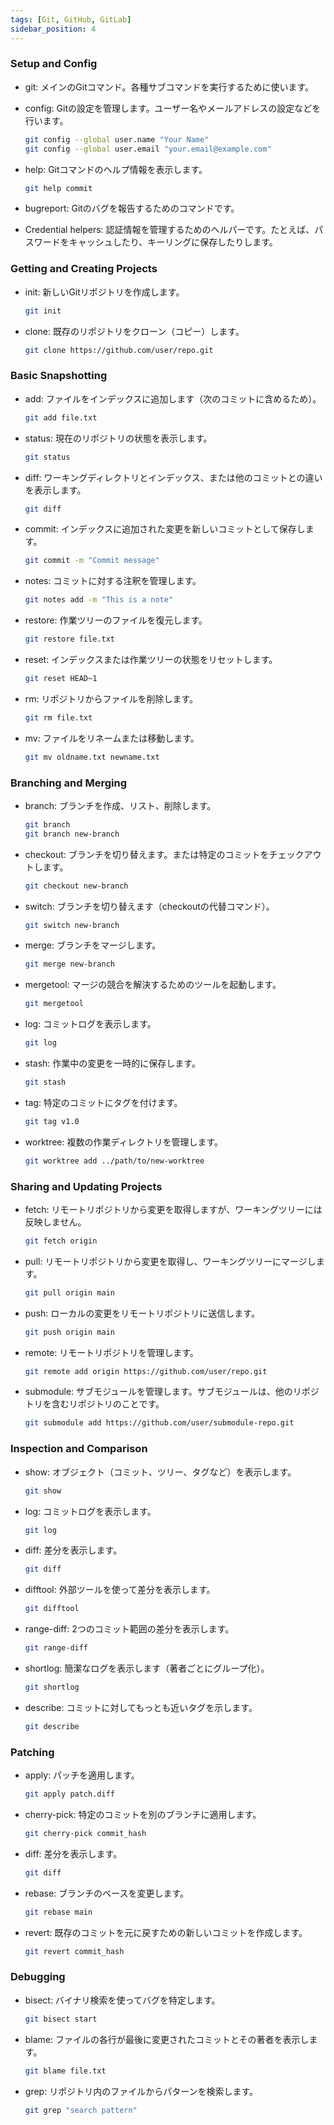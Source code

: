 ```yaml
---
tags: [Git, GitHub, GitLab]
sidebar_position: 4
---
```


### Setup and Config
- git: メインのGitコマンド。各種サブコマンドを実行するために使います。
- config: Gitの設定を管理します。ユーザー名やメールアドレスの設定などを行います。
  ```sh
  git config --global user.name "Your Name"
  git config --global user.email "your.email@example.com"
  ```

- help: Gitコマンドのヘルプ情報を表示します。
  ```sh
  git help commit
  ```
- bugreport: Gitのバグを報告するためのコマンドです。
- Credential helpers: 認証情報を管理するためのヘルパーです。たとえば、パスワードをキャッシュしたり、キーリングに保存したりします。

### Getting and Creating Projects
- init: 新しいGitリポジトリを作成します。
  ```sh
  git init
  ```
- clone: 既存のリポジトリをクローン（コピー）します。
  ```sh
  git clone https://github.com/user/repo.git
  ```

### Basic Snapshotting
- add: ファイルをインデックスに追加します（次のコミットに含めるため）。
  ```sh
  git add file.txt
  ```
- status: 現在のリポジトリの状態を表示します。
  ```sh
  git status
  ```
- diff: ワーキングディレクトリとインデックス、または他のコミットとの違いを表示します。
  ```sh
  git diff
  ```
- commit: インデックスに追加された変更を新しいコミットとして保存します。
  ```sh
  git commit -m "Commit message"
  ```
- notes: コミットに対する注釈を管理します。
  ```sh
  git notes add -m "This is a note"
  ```
- restore: 作業ツリーのファイルを復元します。
  ```sh
  git restore file.txt
  ```
- reset: インデックスまたは作業ツリーの状態をリセットします。
  ```sh
  git reset HEAD~1
  ```
- rm: リポジトリからファイルを削除します。
  ```sh
  git rm file.txt
  ```
- mv: ファイルをリネームまたは移動します。
  ```sh
  git mv oldname.txt newname.txt
  ```

### Branching and Merging
- branch: ブランチを作成、リスト、削除します。
  ```sh
  git branch
  git branch new-branch
  ```
- checkout: ブランチを切り替えます。または特定のコミットをチェックアウトします。
  ```sh
  git checkout new-branch
  ```
- switch: ブランチを切り替えます（checkoutの代替コマンド）。
  ```sh
  git switch new-branch
  ```
- merge: ブランチをマージします。
  ```sh
  git merge new-branch
  ```
- mergetool: マージの競合を解決するためのツールを起動します。
  ```sh
  git mergetool
  ```
- log: コミットログを表示します。
  ```sh
  git log
  ```
- stash: 作業中の変更を一時的に保存します。
  ```sh
  git stash
  ```
- tag: 特定のコミットにタグを付けます。
  ```sh
  git tag v1.0
  ```
- worktree: 複数の作業ディレクトリを管理します。
  ```sh
  git worktree add ../path/to/new-worktree
  ```

### Sharing and Updating Projects
- fetch: リモートリポジトリから変更を取得しますが、ワーキングツリーには反映しません。
  ```sh
  git fetch origin
  ```
- pull: リモートリポジトリから変更を取得し、ワーキングツリーにマージします。
  ```sh
  git pull origin main
  ```
- push: ローカルの変更をリモートリポジトリに送信します。
  ```sh
  git push origin main
  ```
- remote: リモートリポジトリを管理します。
  ```sh
  git remote add origin https://github.com/user/repo.git
  ```
- submodule: サブモジュールを管理します。サブモジュールは、他のリポジトリを含むリポジトリのことです。
  ```sh
  git submodule add https://github.com/user/submodule-repo.git
  ```

### Inspection and Comparison
- show: オブジェクト（コミット、ツリー、タグなど）を表示します。
  ```sh
  git show
  ```

- log: コミットログを表示します。
  ```sh
  git log
  ```
- diff: 差分を表示します。
  ```sh
  git diff
  ```

- difftool: 外部ツールを使って差分を表示します。
  ```sh
  git difftool
  ```

- range-diff: 2つのコミット範囲の差分を表示します。
  ```sh
  git range-diff
  ```

- shortlog: 簡潔なログを表示します（著者ごとにグループ化）。
  ```sh
  git shortlog
  ```

- describe: コミットに対してもっとも近いタグを示します。
  ```sh
  git describe
  ```

### Patching
- apply: パッチを適用します。
  ```sh
  git apply patch.diff
  ```

- cherry-pick: 特定のコミットを別のブランチに適用します。
  ```sh
  git cherry-pick commit_hash
  ```

- diff: 差分を表示します。
  ```sh
  git diff
  ```

- rebase: ブランチのベースを変更します。
  ```sh
  git rebase main
  ```

- revert: 既存のコミットを元に戻すための新しいコミットを作成します。
  ```sh
  git revert commit_hash
  ```

### Debugging
- bisect: バイナリ検索を使ってバグを特定します。
  ```sh
  git bisect start
  ```

- blame: ファイルの各行が最後に変更されたコミットとその著者を表示します。
  ```sh
  git blame file.txt
  ```

- grep: リポジトリ内のファイルからパターンを検索します。
  ```sh
  git grep "search pattern"
  ```